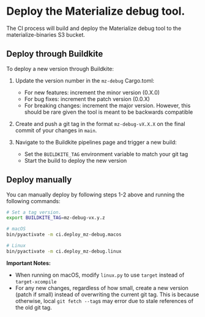 # Deploy the Materialize debug tool.

The CI process will build and deploy the Materialize debug tool to the materialize-binaries S3 bucket.

## Deploy through Buildkite
To deploy a new version through Buildkite:

1. Update the version number in the `mz-debug` Cargo.toml:
   - For new features: increment the minor version (0.X.0)
   - For bug fixes: increment the patch version (0.0.X)
   - For breaking changes: increment the major version. However, this should be rare given the tool is meant to be backwards compatible

2. Create and push a git tag in the format `mz-debug-vX.X.X` on the final commit of your changes in `main`.

3. Navigate to the Buildkite pipelines page and trigger a new build:
   - Set the `BUILDKITE_TAG` environment variable to match your git tag
   - Start the build to deploy the new version

## Deploy manually
You can manually deploy by following steps 1-2 above and running the following commands:

```bash
# Set a tag version.
export BUILDKITE_TAG=mz-debug-vx.y.z

# macOS
bin/pyactivate -m ci.deploy_mz-debug.macos

# Linux
bin/pyactivate -m ci.deploy_mz-debug.linux
```

**Important Notes:**
- When running on macOS, modify `linux.py` to use `target` instead of `target-xcompile`
- For any new changes, regardless of how small, create a new version (patch if small) instead of overwriting the current git tag. This is because otherwise, local `git fetch --tag`s may error due to stale references of the old git tag.
